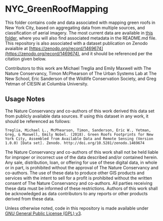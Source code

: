 # NYC_GreenRoofMapping
This folder contains code and data associated with mapping green roofs in New York City, based on aggregating data from multiple sources, and classification of aerial imagery. The most current data are available in [this folder](greenroof_gisdata/CurrentDatasets), where you will also find associated metadata in the README.md file. This repository is also associated with a dataset publication on Zenodo avaialble at [https://zenodo.org/record/1469674](https://zenodo.org/record/1469674), and it should be referenced per the citation given below.

Contributors to this work are Michael Treglia and Emily Maxwell with The Nature Conservancy, Timon McPhearson of The Urban Systems Lab at The New School, Eric Sanderson of the Wildlife Conservation Society, and Greg Yetman of CIESIN at Columbia University.


## Usage Notes

The Nature Conservancy and co-authors of this work derived this data set from publicly available data sources. If using this dataset in any work, it should be referenced as follows: 

	Treglia, Michael L., McPhearson, Timon, Sanderson, Eric W., Yetman, Greg, & Maxwell, Emily Nobel. (2018). Green Roofs Footprints for New York City, Assembled from Available Data and Remote Sensing (Version 1.0.0) [Data set]. Zenodo. http://doi.org/10.5281/zenodo.1469674

The Nature Conservancy and co-authors of this work shall not be held liable for improper or incorrect use of the data described and/or contained herein. Any sale, distribution, loan, or offering for use of these digital data, in whole or in part, is prohibited without the approval of The Nature Conservancy and co-authors. The use of these data to produce other GIS products and services with the intent to sell for a profit is prohibited without the written consent of The Nature Conservancy and co-authors. All parties receiving these data must be informed of these restrictions. Authors of this work shall be acknowledged as data contributors to any reports or other products derived from these data.

Unless otherwise noted, code in this repository is made available under [GNU General Public License (GPL) v3](LICENSE).